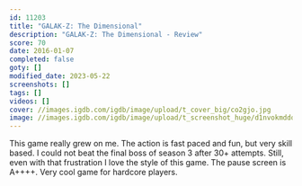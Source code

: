 ```yaml
---
id: 11203
title: "GALAK-Z: The Dimensional"
description: "GALAK-Z: The Dimensional - Review"
score: 70
date: 2016-01-07
completed: false
goty: []
modified_date: 2023-05-22
screenshots: []
tags: []
videos: []
cover: //images.igdb.com/igdb/image/upload/t_cover_big/co2gjo.jpg
image: //images.igdb.com/igdb/image/upload/t_screenshot_huge/d1nvokmddqhbl9jubeen.jpg
---
```

This game really grew on me. The action is fast paced and fun, but very skill based. I could not beat the final boss of season 3 after 30+ attempts. Still, even with that frustration I love the style of this game. The pause screen is A++++. Very cool game for hardcore players.